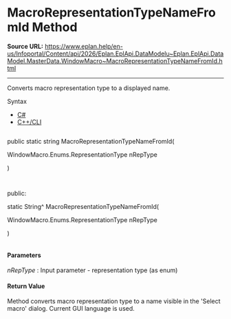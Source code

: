 # MacroRepresentationTypeNameFromId Method

**Source URL:** https://www.eplan.help/en-us/Infoportal/Content/api/2026/Eplan.EplApi.DataModelu~Eplan.EplApi.DataModel.MasterData.WindowMacro~MacroRepresentationTypeNameFromId.html

---

Converts macro representation type to a displayed name.

Syntax

- [C#](#i-syntax-CS)
- [C++/CLI](#i-syntax-CPP2005)

```
```
public static string MacroRepresentationTypeNameFromId( 

   WindowMacro.Enums.RepresentationType nRepType

)
```
```

```
```
public:

static String^ MacroRepresentationTypeNameFromId( 

   WindowMacro.Enums.RepresentationType nRepType

)
```
```

#### Parameters

*nRepType*
:   Input parameter - representation type (as enum)

#### Return Value

Method converts macro representation type to a name visible in the 'Select macro' dialog. Current GUI language is used.
